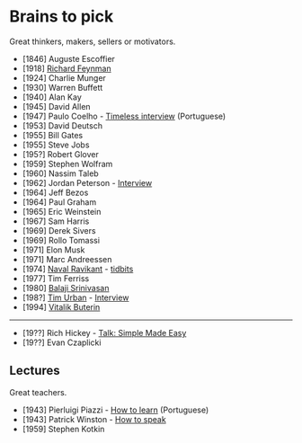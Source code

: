 # Brains to pick

Great thinkers, makers, sellers or motivators.

- [1846] Auguste Escoffier
- [1918] [Richard Feynman](https://twitter.com/ProfFeynman)
- [1924] Charlie Munger
- [1930] Warren Buffett
- [1940] Alan Kay
- [1945] David Allen
- [1947] Paulo Coelho - [Timeless interview](https://www.youtube.com/watch?v=4AwUM3Br_Pg) (Portuguese)
- [1953] David Deutsch
- [1955] Bill Gates 
- [1955] Steve Jobs
- [195?] Robert Glover
- [1959] Stephen Wolfram
- [1960] Nassim Taleb
- [1962] Jordan Peterson - [Interview](https://tim.blog/2021/03/01/jordan-peterson/)
- [1964] Jeff Bezos
- [1964] Paul Graham
- [1965] Eric Weinstein
- [1967] Sam Harris
- [1969] Derek Sivers
- [1969] Rollo Tomassi
- [1971] Elon Musk
- [1971] Marc Andreessen
- [1974] [Naval Ravikant](https://twitter.com/naval) - [tidbits](https://twitter.com/navalismhq)
- [1977] Tim Ferriss
- [1980] [Balaji Srinivasan](https://twitter.com/balajis)
- [198?] [Tim Urban](https://twitter.com/waitbutwhy) - [Interview](https://www.youtube.com/watch?v=0Jd7fJgFkPU)
- [1994] [Vitalik Buterin](https://twitter.com/VitalikButerin)

---

- [19??] Rich Hickey - [Talk: Simple Made Easy](www.infoq.com/presentations/Simple-Made-Easy)
- [19??] Evan Czaplicki

## Lectures

Great teachers.

- [1943] Pierluigi Piazzi - [How to learn](https://www.youtube.com/watch?v=RlSCoYwnxr4) (Portuguese)
- [1943] Patrick Winston - [How to speak](https://www.youtube.com/watch?v=Unzc731iCUY)
- [1959] Stephen Kotkin

<!--
- Milton Friedman
- Mark Manson
- Abbas (iran - photojournalist)
- Pawel Kuczynski (illustrator)
- Mario Puppo (illustrator)
- Edward Tufte
- Sarah Tavel (ex pinterest ceo)
-->